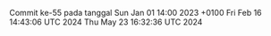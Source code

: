 Commit ke-55 pada tanggal Sun Jan 01 14:00 2023 +0100
Fri Feb 16 14:43:06 UTC 2024
Thu May 23 16:32:36 UTC 2024

